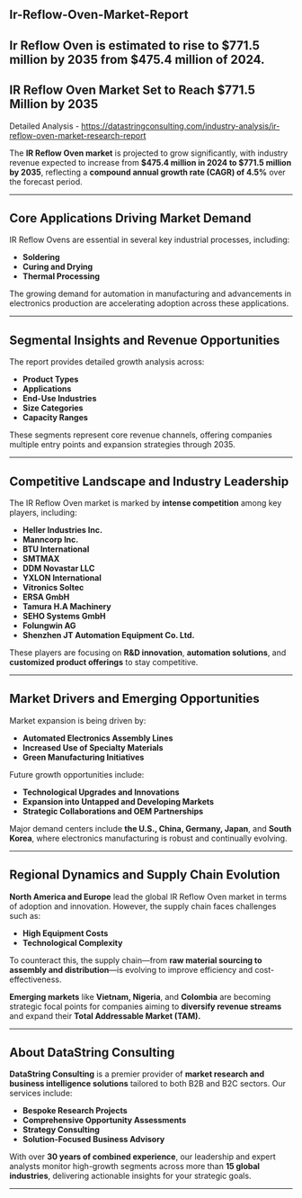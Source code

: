 ## **Ir-Reflow-Oven-Market-Report**
Ir Reflow Oven is estimated to rise to $771.5 million by 2035 from $475.4 million of 2024.
---

## **IR Reflow Oven Market Set to Reach \$771.5 Million by 2035**

Detailed Analysis - https://datastringconsulting.com/industry-analysis/ir-reflow-oven-market-research-report

The **IR Reflow Oven market** is projected to grow significantly, with industry revenue expected to increase from **\$475.4 million in 2024 to \$771.5 million by 2035**, reflecting a **compound annual growth rate (CAGR) of 4.5%** over the forecast period.

---

## **Core Applications Driving Market Demand**

IR Reflow Ovens are essential in several key industrial processes, including:

* **Soldering**
* **Curing and Drying**
* **Thermal Processing**

The growing demand for automation in manufacturing and advancements in electronics production are accelerating adoption across these applications.

---

## **Segmental Insights and Revenue Opportunities**

The report provides detailed growth analysis across:

* **Product Types**
* **Applications**
* **End-Use Industries**
* **Size Categories**
* **Capacity Ranges**

These segments represent core revenue channels, offering companies multiple entry points and expansion strategies through 2035.

---

## **Competitive Landscape and Industry Leadership**

The IR Reflow Oven market is marked by **intense competition** among key players, including:

* **Heller Industries Inc.**
* **Manncorp Inc.**
* **BTU International**
* **SMTMAX**
* **DDM Novastar LLC**
* **YXLON International**
* **Vitronics Soltec**
* **ERSA GmbH**
* **Tamura H.A Machinery**
* **SEHO Systems GmbH**
* **Folungwin AG**
* **Shenzhen JT Automation Equipment Co. Ltd.**

These players are focusing on **R\&D innovation**, **automation solutions**, and **customized product offerings** to stay competitive.

---

## **Market Drivers and Emerging Opportunities**

Market expansion is being driven by:

* **Automated Electronics Assembly Lines**
* **Increased Use of Specialty Materials**
* **Green Manufacturing Initiatives**

Future growth opportunities include:

* **Technological Upgrades and Innovations**
* **Expansion into Untapped and Developing Markets**
* **Strategic Collaborations and OEM Partnerships**

Major demand centers include **the U.S., China, Germany, Japan**, and **South Korea**, where electronics manufacturing is robust and continually evolving.

---

## **Regional Dynamics and Supply Chain Evolution**

**North America and Europe** lead the global IR Reflow Oven market in terms of adoption and innovation. However, the supply chain faces challenges such as:

* **High Equipment Costs**
* **Technological Complexity**

To counteract this, the supply chain—from **raw material sourcing to assembly and distribution**—is evolving to improve efficiency and cost-effectiveness.

**Emerging markets** like **Vietnam, Nigeria**, and **Colombia** are becoming strategic focal points for companies aiming to **diversify revenue streams** and expand their **Total Addressable Market (TAM).**

---

## **About DataString Consulting**

**DataString Consulting** is a premier provider of **market research and business intelligence solutions** tailored to both B2B and B2C sectors. Our services include:

* **Bespoke Research Projects**
* **Comprehensive Opportunity Assessments**
* **Strategy Consulting**
* **Solution-Focused Business Advisory**

With over **30 years of combined experience**, our leadership and expert analysts monitor high-growth segments across more than **15 global industries**, delivering actionable insights for your strategic goals.

---
